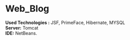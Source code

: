 # Web_Blog
<b>Used Technologies :</b> JSF, PrimeFace, Hibernate, MYSQL</br>
<b>Server:</b> Tomcat</br>
<b>IDE:</b>  NetBeans.
